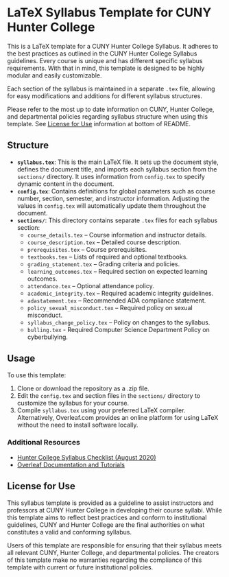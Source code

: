 # LaTeX Syllabus Template for CUNY Hunter College

This is a LaTeX template for a CUNY Hunter College Syllabus. It adheres to the best practices as outlined in the CUNY Hunter College Syllabus guidelines. Every course is unique and has different specific syllabus requirements. With that in mind, this template is designed to be highly modular and easily customizable.

Each section of the syllabus is maintained in a separate `.tex` file, allowing for easy modifications and additions for different syllabus structures. 

Please refer to the most up to date information on CUNY, Hunter College, and departmental policies regarding syllabus structure when using this template. See [License for Use](#license-for-use) information at bottom of README.

## Structure

- **`syllabus.tex`**: This is the main LaTeX file. It sets up the document style, defines the document title, and imports each syllabus section from the `sections/` directory. It uses information from `config.tex` to specify dynamic content in the document.
- **`config.tex`**: Contains definitions for global parameters such as course number, section, semester, and instructor information. Adjusting the values in `config.tex` will automatically update them throughout the document.
- **`sections/`**: This directory contains separate `.tex` files for each syllabus section:
  - `course_details.tex` – Course information and instructor details.
  - `course_description.tex` – Detailed course description.
  - `prerequisites.tex` – Course prerequisites.
  - `textbooks.tex` – Lists of required and optional textbooks.
  - `grading_statement.tex` – Grading criteria and policies.
  - `learning_outcomes.tex` – Required section on expected learning outcomes.
  - `attendance.tex` – Optional attendance policy.
  - `academic_integrity.tex` – Required academic integrity guidelines.
  - `adastatement.tex` – Recommended ADA compliance statement.
  - `policy_sexual_misconduct.tex` – Required policy on sexual misconduct.
  - `syllabus_change_policy.tex` – Policy on changes to the syllabus.
  - `bulling.tex` - Required Computer Science Department Policy on cyberbullying.
## Usage

To use this template:
1. Clone or download the repository as a .zip file.
2. Edit the `config.tex` and section files in the `sections/` directory to customize the syllabus for your course.
3. Compile `syllabus.tex` using your preferred LaTeX compiler. Alternatively, Overleaf.com provides an online platform for using LaTeX without the need to install software locally.

### Additional Resources

- [Hunter College Syllabus Checklist (August 2020)](https://www.hunter.cuny.edu/provost/repository/files/Hunter%20College%20Syllabus%20Checklist_Aug2020%20-1.pdf)
- [Overleaf Documentation and Tutorials](https://www.overleaf.com/learn)

## License for Use

This syllabus template is provided as a guideline to assist instructors and professors at CUNY Hunter College in developing their course syllabi. While this template aims to reflect best practices and conform to institutional guidelines, CUNY and Hunter College are the final authorities on what constitutes a valid and conforming syllabus.

Users of this template are responsible for ensuring that their syllabus meets all relevant CUNY, Hunter College, and departmental policies. The creators of this template make no warranties regarding the compliance of this template with current or future institutional policies.